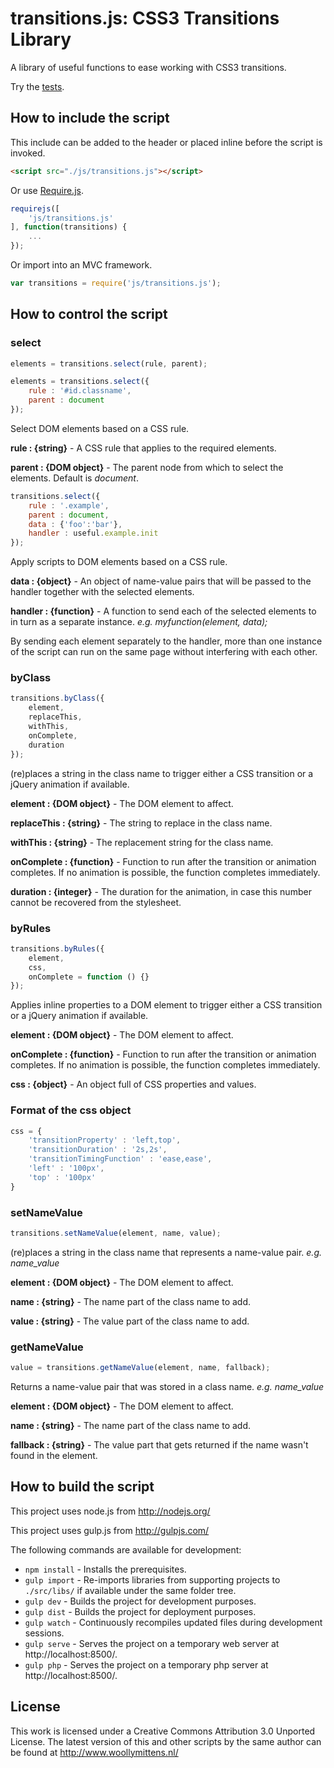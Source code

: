 # transitions.js: CSS3 Transitions Library

A library of useful functions to ease working with CSS3 transitions.

Try the <a href="http://www.woollymittens.nl/default.php?url=useful-transitions">tests</a>.

## How to include the script

This include can be added to the header or placed inline before the script is invoked.

```html
<script src="./js/transitions.js"></script>
```

Or use [Require.js](https://requirejs.org/).

```js
requirejs([
	'js/transitions.js'
], function(transitions) {
	...
});
```

Or import into an MVC framework.

```js
var transitions = require('js/transitions.js');
```

## How to control the script

### select

```javascript
elements = transitions.select(rule, parent);
```

```javascript
elements = transitions.select({
	rule : '#id.classname',
	parent : document
});
```
Select DOM elements based on a CSS rule.

**rule : {string}** - A CSS rule that applies to the required elements.

**parent : {DOM object}** - The parent node from which to select the elements. Default is *document*.

```javascript
transitions.select({
	rule : '.example',
	parent : document,
	data : {'foo':'bar'},
	handler : useful.example.init
});
```

Apply scripts to DOM elements based on a CSS rule.

**data : {object}** - An object of name-value pairs that will be passed to the handler together with the selected elements.

**handler : {function}** - A function to send each of the selected elements to in turn as a separate instance. *e.g. myfunction(element, data);*

By sending each element separately to the handler, more than one instance of the script can run on the same page without interfering with each other.

### byClass

```javascript
transitions.byClass({
	element,
	replaceThis,
	withThis,
	onComplete,
	duration
});
```

(re)places a string in the class name to trigger either a CSS transition or a jQuery animation if available.

**element : {DOM object}** - The DOM element to affect.

**replaceThis : {string}** - The string to replace in the class name.

**withThis : {string}** - The replacement string for the class name.

**onComplete : {function}** - Function to run after the transition or animation completes. If no animation is possible, the function completes immediately.

**duration : {integer}** - The duration for the animation, in case this number cannot be recovered from the stylesheet.

### byRules

```javascript
transitions.byRules({
	element,
	css,
	onComplete = function () {}
});
```

Applies inline properties to a DOM element to trigger either a CSS transition or a jQuery animation if available.

**element : {DOM object}** - The DOM element to affect.

**onComplete : {function}** - Function to run after the transition or animation completes. If no animation is possible, the function completes immediately.

**css : {object}** - An object full of CSS properties and values.

### Format of the css object

```Javascript
css = {
	'transitionProperty' : 'left,top',
	'transitionDuration' : '2s,2s',
	'transitionTimingFunction' : 'ease,ease',
	'left' : '100px',
	'top' : '100px'
}
```

### setNameValue

```javascript
transitions.setNameValue(element, name, value);
```

(re)places a string in the class name that represents a name-value pair. *e.g. name_value*

**element : {DOM object}** - The DOM element to affect.

**name : {string}** - The name part of the class name to add.

**value : {string}** - The value part of the class name to add.

### getNameValue

```javascript
value = transitions.getNameValue(element, name, fallback);
```

Returns a name-value pair that was stored in a class name. *e.g. name_value*

**element : {DOM object}** - The DOM element to affect.

**name : {string}** - The name part of the class name to add.

**fallback : {string}** - The value part that gets returned if the name wasn't found in the element.

## How to build the script

This project uses node.js from http://nodejs.org/

This project uses gulp.js from http://gulpjs.com/

The following commands are available for development:
+ `npm install` - Installs the prerequisites.
+ `gulp import` - Re-imports libraries from supporting projects to `./src/libs/` if available under the same folder tree.
+ `gulp dev` - Builds the project for development purposes.
+ `gulp dist` - Builds the project for deployment purposes.
+ `gulp watch` - Continuously recompiles updated files during development sessions.
+ `gulp serve` - Serves the project on a temporary web server at http://localhost:8500/.
+ `gulp php` - Serves the project on a temporary php server at http://localhost:8500/.

## License

This work is licensed under a Creative Commons Attribution 3.0 Unported License. The latest version of this and other scripts by the same author can be found at http://www.woollymittens.nl/
